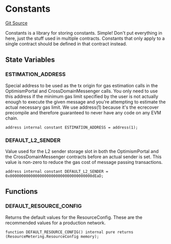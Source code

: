 # Constants
[Git Source](https://github.com/ethereum-optimism/optimism/blob/f7b73857601914eeea6fc4c1ba46ae99ca744d97/contracts/libraries/Constants.sol)

Constants is a library for storing constants. Simple! Don't put everything in here, just
the stuff used in multiple contracts. Constants that only apply to a single contract
should be defined in that contract instead.


## State Variables
### ESTIMATION_ADDRESS
Special address to be used as the tx origin for gas estimation calls in the
OptimismPortal and CrossDomainMessenger calls. You only need to use this address if
the minimum gas limit specified by the user is not actually enough to execute the
given message and you're attempting to estimate the actual necessary gas limit. We
use address(1) because it's the ecrecover precompile and therefore guaranteed to
never have any code on any EVM chain.


```solidity
address internal constant ESTIMATION_ADDRESS = address(1);
```


### DEFAULT_L2_SENDER
Value used for the L2 sender storage slot in both the OptimismPortal and the
CrossDomainMessenger contracts before an actual sender is set. This value is
non-zero to reduce the gas cost of message passing transactions.


```solidity
address internal constant DEFAULT_L2_SENDER = 0x000000000000000000000000000000000000dEaD;
```


## Functions
### DEFAULT_RESOURCE_CONFIG

Returns the default values for the ResourceConfig. These are the recommended values
for a production network.


```solidity
function DEFAULT_RESOURCE_CONFIG() internal pure returns (ResourceMetering.ResourceConfig memory);
```

